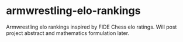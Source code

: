 # armwrestling-elo-rankings

Armwrestling elo rankings inspired by FIDE Chess elo ratings. Will post project abstract and mathematics formulation later.
